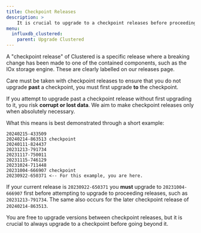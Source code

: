 ```yaml
---
title: Checkpoint Releases
description: >
    It is crucial to upgrade to a checkpoint releases before proceeding to subsequent releases.
menu:
  influxdb_clustered:
    parent: Upgrade Clustered
---
```


A "checkpoint release" of Clustered is a specific release where a breaking change has been made to one of the contained components, such as the IOx storage engine.
These are clearly labelled on our releases page.

Care must be taken with checkpoint releases to ensure that you do not upgrade **past** a checkpoint, you must first upgrade **to** the checkpoint.

If you attempt to upgrade past a checkpoint release without first upgrading to it, you risk **corrupt or lost data**.
We aim to make checkpoint releases only when absolutely necessary.

What this means is best demonstrated through a short example:

```
20240215-433509
20240214-863513 checkpoint
20240111-824437
20231213-791734
20231117-750011
20231115-746129
20231024-711448
20231004-666907 checkpoint
20230922-650371 <-- For this example, you are here.
```

If your current release is `20230922-650371` you **must** upgrade to `20231004-666907` first before attempting to upgrade to proceeding releases, such as `20231213-791734`. The same also occurs for the later checkpoint release of `20240214-863513`.

You are free to upgrade versions between checkpoint releases, but it is crucial to always upgrade to a checkpoint before going beyond it.
